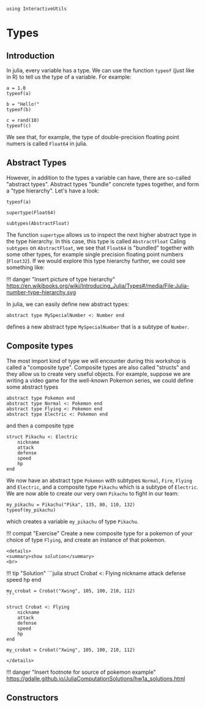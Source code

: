```@setup types
using InteractiveUtils
```

# Types

## Introduction

In julia, every variable has a type. 
We can use the function `typeof` (just like in R) to tell us the type of a variable.
For example:

```@example types
a = 1.0
typeof(a)
```
```@example types
b = "Hello!"
typeof(b)
```
```@example types
c = rand(10)
typeof(c)
```

We see that, for example, the type of double-precision floating point numers is called `Float64` in julia.

## Abstract Types

However, in addition to the types a variable can have, there are so-called "abstract types".
Abstract types "bundle" concrete types together, and form a "type hierarchy".
Let's have a look:
```@example types
typeof(a)
```
```@example types
supertype(Float64)
```
```@example types
subtypes(AbstractFloat)
```

The function `supertype` allows us to inspect the next higher abstract type in the type hierarchy.
In this case, this type is called `AbstractFloat`
Caling `subtypes` on `AbstractFloat`, we see that `Float64` is "bundled" together with some other types,
for example single precision floating point numbers (`Float32`).
If we would explore this type hierarchy further, we could see something like:

!!! danger "Insert picture of type hierarchy"
    https://en.wikibooks.org/wiki/Introducing_Julia/Types#/media/File:Julia-number-type-hierarchy.svg

In julia, we can easily define new abstract types:

```@example types
abstract type MySpecialNumber <: Number end
```

defines a new abstract type `MySpecialNumber` that is a subtype of `Number`.

## Composite types
The most import kind of type we will encounter during this workshop is called a "composite type".
Composite types are also called "structs" and they allow us to create very useful objects. 
For example, suppose we are writing a video game for the well-known Pokemon series, 
we could define some abstract types
```@example types
abstract type Pokemon end
abstract type Normal <: Pokemon end
abstract type Flying <: Pokemon end
abstract type Electric <: Pokemon end
```
and then a composite type
```@example types
struct Pikachu <: Electric
    nickname
    attack
    defense
    speed
    hp
end
```
We now have an abstract type `Pokemon` with subtypes `Normal`, `Fire`, `Flying` and `Electric`,
and a composite type `Pikachu` which is a subtype of `Electric`.
We are now able to create our very own `Pikachu` to fight in our team:

```@example types
my_pikachu = Pikachu("Pika", 135, 80, 110, 132)
typeof(my_pikachu)
```

which creates a variable `my_pikachu` of type `Pikachu`.

!!! compat "Exercise"
    Create a new composite type for a pokemon of your choice of type `Flying`, and create an instance of that pokemon.

```@raw html
<details>
<summary>show solution</summary>
<br>
```
!!! tip "Solution"
    ```julia
    struct Crobat <: Flying
        nickname
        attack
        defense
        speed
        hp
    end

    my_crobat = Crobat("Xwing", 105, 100, 210, 112)
    ```
```@setup types
struct Crobat <: Flying
    nickname
    attack
    defense
    speed
    hp
end

my_crobat = Crobat("Xwing", 105, 100, 210, 112)
```
```@raw html
</details>
```

!!! danger "Insert footnote for source of pokemon example"
    https://gdalle.github.io/JuliaComputationSolutions/hw1a_solutions.html

## Constructors

